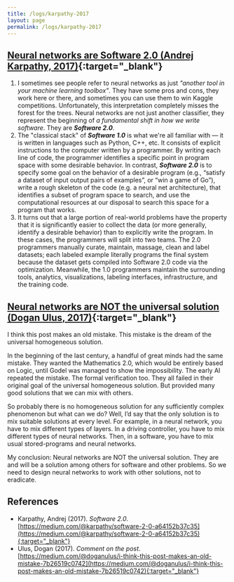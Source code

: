 ```yaml
---
title: /logs/karpathy-2017
layout: page
permalink: /logs/karpathy-2017
---
```


## [Neural networks are Software 2.0 (Andrej Karpathy, 2017)](https://medium.com/@karpathy/software-2-0-a64152b37c35){:target="_blank"}

1. I sometimes see people refer to neural networks as just _"another tool in your machine learning toolbox"_. They have some pros and cons, they work here or there, and sometimes you can use them to win Kaggle competitions. Unfortunately, this interpretation completely misses the forest for the trees. Neural networks are not just another classifier, they represent the beginning of _a fundamental shift in how we write software_. They are __*Software 2.0*__.
2. The "classical stack" of __*Software 1.0*__ is what we're all familiar with — it is written in languages such as Python, C++, etc. It consists of explicit instructions to the computer written by a programmer. By writing each line of code, the programmer identifies a specific point in program space with some desirable behavior. In contrast, __*Software 2.0*__ is to specify some goal on the behavior of a desirable program (e.g., “satisfy a dataset of input output pairs of examples”, or “win a game of Go”), write a rough skeleton of the code (e.g. a neural net architecture), that identifies a subset of program space to search, and use the computational resources at our disposal to search this space for a program that works.
3. It turns out that a large portion of real-world problems have the property that it is significantly easier to collect the data (or more generally, identify a desirable behavior) than to explicitly write the program. In these cases, the programmers will split into two teams. The 2.0 programmers manually curate, maintain, massage, clean and label datasets; each labeled example literally programs the final system because the dataset gets compiled into Software 2.0 code via the optimization. Meanwhile, the 1.0 programmers maintain the surrounding tools, analytics, visualizations, labeling interfaces, infrastructure, and the training code.

## [Neural networks are NOT the universal solution (Dogan Ulus, 2017)](https://medium.com/@doganulus/i-think-this-post-makes-an-old-mistake-7b26519c0742){:target="_blank"}

I think this post makes an old mistake. This mistake is the dream of the universal homogeneous solution.

In the beginning of the last century, a handful of great minds had the same mistake. They wanted the Mathematics 2.0, which would be entirely based on Logic, until Godel was managed to show the impossibility. The early AI repeated the mistake. The formal verification too. They all failed in their original goal of the universal homogeneous solution. But provided many good solutions that we can mix with others.

So probably there is no homogeneous solution for any sufficiently complex phenomenon but what can we do? Well, I’d say that the only solution is to mix suitable solutions at every level. For example, in a neural network, you have to mix different types of layers. In a driving controller, you have to mix different types of neural networks. Then, in a software, you have to mix usual stored-programs and neural networks.

My conclusion: Neural networks are NOT the universal solution. They are and will be a solution among others for software and other problems. So we need to design neural networks to work with other solutions, not to eradicate.

## References

* Karpathy, Andrej (2017). _Software 2.0_.  
  [https://medium.com/@karpathy/software-2-0-a64152b37c35](https://medium.com/@karpathy/software-2-0-a64152b37c35){:target="_blank"}
* Ulus, Dogan (2017). _Comment on the post_.  
  [https://medium.com/@doganulus/i-think-this-post-makes-an-old-mistake-7b26519c0742](https://medium.com/@doganulus/i-think-this-post-makes-an-old-mistake-7b26519c0742){:target="_blank"}
